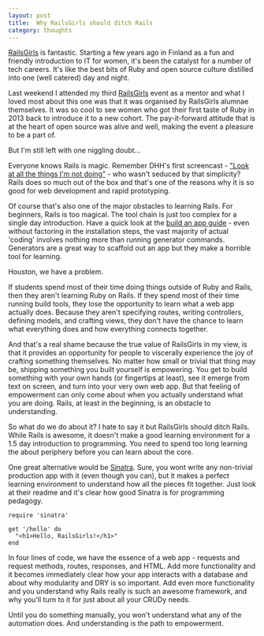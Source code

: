 ```yaml
---
layout: post
title:  Why RailsGirls should ditch Rails
category: thoughts
---
```


[RailsGirls](http://railsgirls.com/) is fantastic.  Starting a few years ago in Finland as a fun and friendly introduction to IT for women, it's been the catalyst for a number of tech careers.  It's like the best bits of Ruby and open source culture distilled into one (well catered) day and night.

Last weekend I attended my third [RailsGirls](http://railsgirls.com/brisbane) event as a mentor and what I loved most about this one was that it was organised by RailsGirls alumnae themselves.  It was so cool to see women who got their first taste of Ruby in 2013 back to introduce it to a new cohort. The pay-it-forward attitude that is at the heart of open source was alive and well, making the event a pleasure to be a part of.

But I'm still left with one niggling doubt...

Everyone knows Rails is magic.  Remember DHH's first screencast - ["Look at all the things I'm not doing"](https://www.youtube.com/watch?v=Gzj723LkRJY&t=4m15s) - who wasn't seduced by that simplicity?  Rails does so much out of the box and that's one of the reasons why it is so good for web development and rapid prototyping.

Of course that's also one of the major obstacles to learning Rails.  For beginners, Rails is too magical.  The tool chain is just too complex for a single day introduction.  Have a quick look at the [build an app guide](http://guides.railsgirls.com/app/) - even without factoring in the installation steps, the vast majority of actual 'coding' involves nothing more than running generator commands.  Generators are a great way to scaffold out an app but they make a horrible tool for learning.

Houston, we have a problem.

If students spend most of their time doing things outside of Ruby and Rails, then they aren't learning Ruby on Rails.  If they spend most of their time running build tools, they lose the opportunity to learn what a web app actually does.  Because they aren't specifying routes, writing controllers, defining models, and crafting views, they don't have the chance to learn what everything does and how everything connects together.

And that's a real shame because the true value of RailsGirls in my view, is that it provides an opportunity for people to viscerally experience the joy of crafting something themselves.  No matter how small or trivial that thing may be, shipping something you built yourself is empowering.  You get to build something with your own hands (or fingertips at least), see it emerge from text on screen, and turn into your very own web app.  But that feeling of empowerment can only come about when you actually understand what you are doing.  Rails, at least in the beginning, is an obstacle to understanding.

So what do we do about it?  I hate to say it but RailsGirls should ditch Rails.  While Rails is awesome, it doesn't make a good learning environment for a 1.5 day introduction to programming.  You need to spend too long learning the about periphery before you can learn about the core.

One great alternative would be [Sinatra](http://www.sinatrarb.com/). Sure, you wont write any non-trivial production app with it (even though you can), but it makes a perfect learning environment to understand how all the pieces fit together.  Just look at their readme and it's clear how good Sinatra is for programming pedagogy.


    require 'sinatra'

    get '/hello' do
      "<h1>Hello, RailsGirls!</h1>"
    end


In four lines of code, we have the essence of a web app - requests and request methods, routes, responses, and HTML.  Add more functionality and it becomes immediately clear how your app interacts with a database and about why modularity and DRY is so important.  Add even more functionality and you understand why Rails really is such an awesome framework, and why you'll turn to it for just about all your CRUDy needs.

Until you do something manually, you won't understand what any of the automation does.  And understanding is the path to empowerment.